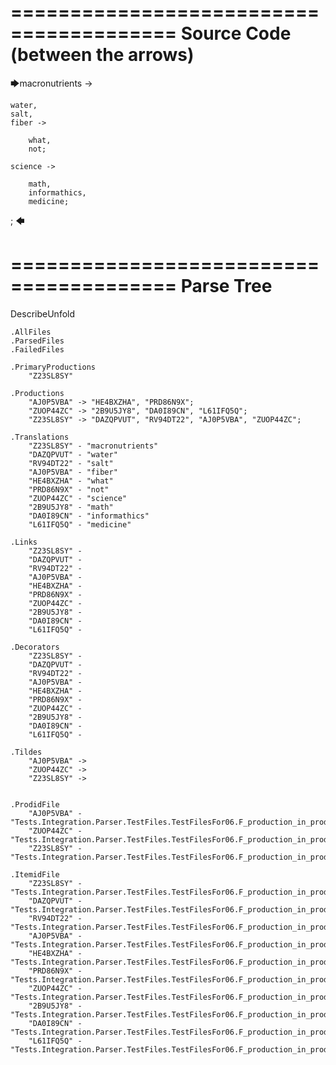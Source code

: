 ========================================
Source Code (between the arrows)
========================================

🡆macronutrients ->

	water,
    salt,
    fiber ->

        what,
        not;
	
	science ->
		
		math,
		informathics,
		medicine;
;
🡄

========================================
Parse Tree
========================================
DescribeUnfold

    .AllFiles
    .ParsedFiles
    .FailedFiles

    .PrimaryProductions
        "Z23SL8SY" 

    .Productions
        "AJ0P5VBA" -> "HE4BXZHA", "PRD86N9X";
        "ZUOP44ZC" -> "2B9U5JY8", "DA0I89CN", "L61IFQ5Q";
        "Z23SL8SY" -> "DAZQPVUT", "RV94DT22", "AJ0P5VBA", "ZUOP44ZC";

    .Translations
        "Z23SL8SY" - "macronutrients"
        "DAZQPVUT" - "water"
        "RV94DT22" - "salt"
        "AJ0P5VBA" - "fiber"
        "HE4BXZHA" - "what"
        "PRD86N9X" - "not"
        "ZUOP44ZC" - "science"
        "2B9U5JY8" - "math"
        "DA0I89CN" - "informathics"
        "L61IFQ5Q" - "medicine"

    .Links
        "Z23SL8SY" - 
        "DAZQPVUT" - 
        "RV94DT22" - 
        "AJ0P5VBA" - 
        "HE4BXZHA" - 
        "PRD86N9X" - 
        "ZUOP44ZC" - 
        "2B9U5JY8" - 
        "DA0I89CN" - 
        "L61IFQ5Q" - 

    .Decorators
        "Z23SL8SY" - 
        "DAZQPVUT" - 
        "RV94DT22" - 
        "AJ0P5VBA" - 
        "HE4BXZHA" - 
        "PRD86N9X" - 
        "ZUOP44ZC" - 
        "2B9U5JY8" - 
        "DA0I89CN" - 
        "L61IFQ5Q" - 

    .Tildes
        "AJ0P5VBA" -> 
        "ZUOP44ZC" -> 
        "Z23SL8SY" -> 


    .ProdidFile
        "AJ0P5VBA" - "Tests.Integration.Parser.TestFiles.TestFilesFor06.F_production_in_production5.ds"
        "ZUOP44ZC" - "Tests.Integration.Parser.TestFiles.TestFilesFor06.F_production_in_production5.ds"
        "Z23SL8SY" - "Tests.Integration.Parser.TestFiles.TestFilesFor06.F_production_in_production5.ds"

    .ItemidFile
        "Z23SL8SY" - "Tests.Integration.Parser.TestFiles.TestFilesFor06.F_production_in_production5.ds"
        "DAZQPVUT" - "Tests.Integration.Parser.TestFiles.TestFilesFor06.F_production_in_production5.ds"
        "RV94DT22" - "Tests.Integration.Parser.TestFiles.TestFilesFor06.F_production_in_production5.ds"
        "AJ0P5VBA" - "Tests.Integration.Parser.TestFiles.TestFilesFor06.F_production_in_production5.ds"
        "HE4BXZHA" - "Tests.Integration.Parser.TestFiles.TestFilesFor06.F_production_in_production5.ds"
        "PRD86N9X" - "Tests.Integration.Parser.TestFiles.TestFilesFor06.F_production_in_production5.ds"
        "ZUOP44ZC" - "Tests.Integration.Parser.TestFiles.TestFilesFor06.F_production_in_production5.ds"
        "2B9U5JY8" - "Tests.Integration.Parser.TestFiles.TestFilesFor06.F_production_in_production5.ds"
        "DA0I89CN" - "Tests.Integration.Parser.TestFiles.TestFilesFor06.F_production_in_production5.ds"
        "L61IFQ5Q" - "Tests.Integration.Parser.TestFiles.TestFilesFor06.F_production_in_production5.ds"

